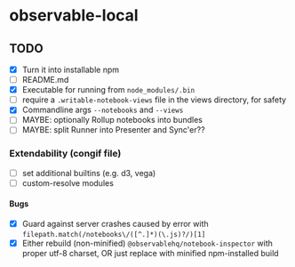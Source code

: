 # observable-local

## TODO

- [x] Turn it into installable npm
- [ ] README.md
- [x] Executable for running from `node_modules/.bin`
- [ ] require a `.writable-notebook-views` file in the views directory, for safety
- [x] Commandline args `--notebooks` and `--views`
- [ ] MAYBE: optionally Rollup notebooks into bundles
- [ ] MAYBE: split Runner into Presenter and Sync'er??

### Extendability (congif file)

- [ ] set additional builtins (e.g. d3, vega)
- [ ] custom-resolve modules

#### Bugs

- [x] Guard against server crashes caused by error with `filepath.match(/notebooks\/([^.]*)(\.js)?/)[1]`
- [x] Either rebuild (non-minified) `@observablehq/notebook-inspector` with proper utf-8 charset, OR just replace with minified npm-installed build
